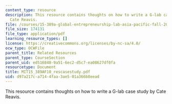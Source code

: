 ```yaml
---
content_type: resource
description: This resource contains thoughts on how to write a G-lab case study by
  Cate Reavis.
file: /courses/15-389a-global-entrepreneurship-lab-asia-pacific-fall-2010/d97a217ca7144faa3ae501a366b8eead_MIT15_389AF10_rescasestudy.pdf
file_size: 174131
file_type: application/pdf
learning_resource_types: []
license: https://creativecommons.org/licenses/by-nc-sa/4.0/
ocw_type: OCWFile
parent_title: Related Resources
parent_type: CourseSection
parent_uid: ed516848-9a51-6ec2-d5c7-ea08627df0fa
resourcetype: Document
title: MIT15_389AF10_rescasestudy.pdf
uid: d97a217c-a714-4faa-3ae5-01a366b8eead
---
```

This resource contains thoughts on how to write a G-lab case study by Cate Reavis.